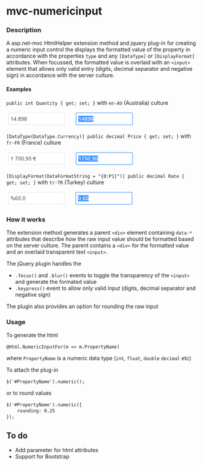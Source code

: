 # mvc-numericinput
### Description
A asp.net-mvc HtmlHelper extension method and jquery plug-in for creating a numeric input control the displays the formatted value of the property in accordance with the properties `type` and any `[DataType]` or `[DisplayFormat]` attributes. When focussed, the formatted value is overlaid with an `<input>` element that allows only valid entry (digits, decimal separator and negative sign) in accordance with the server culture.

#### Examples
`public int Quantity { get; set; }` with `en-AU` (Australia) culture

<img src="/Images/numeric-input-australia-normal.png" /> &nbsp;&nbsp;&nbsp; <img src="/Images/numeric-input-australia-focus.png" />

`[DataType(DataType.Currency)] public decimal Price { get; set; }` with `fr-FR` (France) culture

<img src="/Images/numeric-input-france-normal.png" /> &nbsp;&nbsp;&nbsp; <img src="/Images/numeric-input-france-focus.png" />

`[DisplayFormat(DataFormatString = "{0:P1}")] public decimal Rate { get; set; }` with `tr-TR` (Turkey) culture

<img src="/Images/numeric-input-turkey-normal.png" /> &nbsp;&nbsp;&nbsp; <img src="/Images/numeric-input-turkey-focus.png" />

### How it works
The extension method generates a parent `<div>` element containing `data-*` attributes that describe how the raw input value should be formatted based on the server culture. The parent contains a `<div>` for the formatted value and an overlaid transparent text `<input>`.

The jQuery plugin handles the
- `.focus()` and `.blur()` events to toggle the transparency of the `<input>` and generate the formated value
- `.keypress()` event to allow only valid input (digits, decimal separator and negative sign)

The plugin also provides an option for rounding the raw input

### Usage

To generate the html

    @Html.NumericInputFor(m => m.PropertyName)

where `PropertyName` is a numeric data type (`int`, `float`, `double` `decimal` etc)

To attach the plug-in

    $('#PropertyName').numeric();

or to round values

    $('#PropertyName').numeric({ 
        rounding: 0.25
    });

## To do
- Add parameter for html attributes
- Support for Bootstrap
